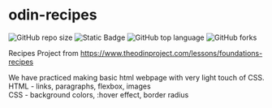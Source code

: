 # odin-recipes

![GitHub repo size](https://img.shields.io/github/repo-size/BurcisWolf/odin-recipes) ![Static Badge](https://img.shields.io/badge/version-1.0-red) ![GitHub top language](https://img.shields.io/github/languages/top/BurcisWolf/odin-recipes)
 ![GitHub forks](https://img.shields.io/github/forks/BurcisWolf/odin-recipes)

Recipes Project from https://www.theodinproject.com/lessons/foundations-recipes

We have practiced making basic html webpage with very light touch of CSS. <br>
HTML - links, paragraphs, flexbox, images <br>
CSS - background colors, :hover effect, border radius



